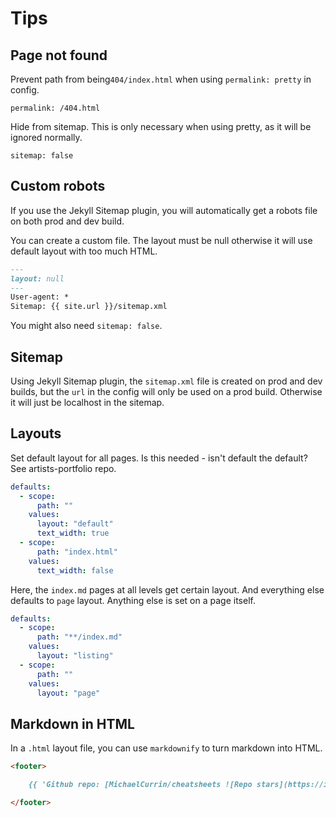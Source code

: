 # Tips


## Page not found




Prevent  path from being`404/index.html` when using `permalink: pretty` in config.

```
permalink: /404.html
```

Hide from sitemap. This is only necessary when using pretty, as it will be ignored normally.

```
sitemap: false
```

## Custom robots

If you use the Jekyll Sitemap plugin, you will automatically get a robots file on both prod and dev build.

You can create a custom file. The layout must be null otherwise it will use default layout with too much HTML.

```markdown
---
layout: null
---
User-agent: *
Sitemap: {{ site.url }}/sitemap.xml
```

You might also need `sitemap: false`.

## Sitemap

Using Jekyll Sitemap plugin, the `sitemap.xml` file is created on prod and dev builds, but the `url` in the config will only be used on a prod build. Otherwise it will just be localhost in the sitemap.


## Layouts

Set default layout for all pages. Is this needed - isn't default the default? See artists-portfolio repo.

```yaml
defaults:
  - scope:
      path: ""
    values:
      layout: "default"
      text_width: true
  - scope:
      path: "index.html"
    values:
      text_width: false
 ```

Here, the `index.md` pages at all levels get certain layout. And everything else defaults to `page` layout. Anything else is set on a page itself.

```yaml
defaults:
  - scope:
      path: "**/index.md"
    values:
      layout: "listing"
  - scope:
      path: ""
    values:
      layout: "page"
```

## Markdown in HTML

In a `.html` layout file, you can use `markdownify` to turn markdown into HTML.

```markdown
<footer>

    {{ 'Github repo: [MichaelCurrin/cheatsheets ![Repo stars](https://img.shields.io/github/stars/MichaelCurrin/cheatsheets?style=social)](https://github.com/MichaelCurrin/cheatsheets)' | markdownify }}

</footer>
```

